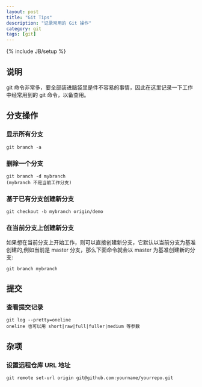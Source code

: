 ```yaml
---
layout: post
title: "Git Tips"
description: "记录常用的 Git 操作"
category: git
tags: [git]
---
```

{% include JB/setup %}

## 说明
git 命令非常多，要全部装进脑袋里是件不容易的事情，因此在这里记录一下工作中经常用到的 git 命令，以备查用。

## 分支操作

### 显示所有分支
    git branch -a
    
### 删除一个分支
    git branch -d mybranch    
    (mybranch 不是当前工作分支)
    
### 基于已有分支创建新分支
    git checkout -b mybranch origin/demo
    
### 在当前分支上创建新分支
如果想在当前分支上开始工作，则可以直接创建新分支，它默认以当前分支为基准创建的,例如当前是 master 分支，那么下面命令就会以 master 为基准创建新的分支:

    git branch mybranch
    
## 提交

### 查看提交记录
    git log --pretty=oneline
    oneline 也可以用 short|raw|full|fuller|medium 等参数
    
## 杂项
### 设置远程仓库 URL 地址
    git remote set-url origin git@github.com:yourname/yourrepo.git
